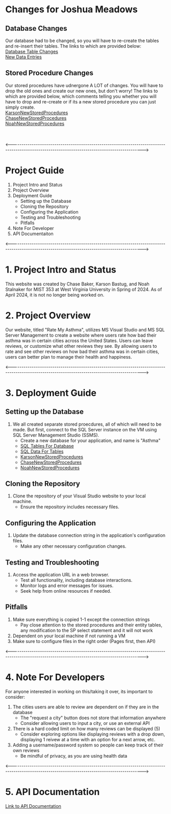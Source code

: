 # Changes for Joshua Meadows
## Database Changes
Our database had to be changed, so you will have to re-create the tables and re-insert their tables. The links to which are provided below:
<br>
[Database Table Changes](https://github.com/karsonbastug/Assignment3/blob/main/FinalDatabaseCreation.sql)
<br>
[New Data Entries](https://github.com/karsonbastug/Assignment3/blob/main/FinalDataInsert.sql)
<br>
## Stored Procedure Changes 
Our stored procedures have udnergone A LOT of changes. You will have to drop the old ones and create our new ones, but don't worry! The links to which are provided below, which comments telling you whether you will have to drop and re-create or if its a new stored procedure you can just simply create.
<br>
[KarsonNewStoredProcedures](https://github.com/karsonbastug/Assignment3/blob/main/KarsonBastugSps.sql)
<br>
[ChaseNewStoredProcedures](https://github.com/karsonbastug/Assignment3/blob/main/ChaseBakerSps.sql)
<br>
[NoahNewStoredProcedures](https://github.com/karsonbastug/Assignment3/blob/main/NoahStalnakerSps.sql)

<br>
<br>
<---------------------------------------------------------------------------------------------------------------------------------------------->

# Project Guide

1. Project Intro and Status
2. Project Overview
3. Deployment Guide
   - Setting up the Database
   - Cloning the Repository
   - Configuring the Application
   - Testing and Troubleshooting
   - Pitfalls
5. Note For Developer
6. API Documentaiton

<---------------------------------------------------------------------------------------------------------------------------------------------->

# 1. Project Intro and Status
This website was created by Chase Baker, Karson Bastug, and Noah Stalnaker for MIST 353 at West Virginia University in Spring of 2024. As of April 2024, it is not no longer being worked on.

# 2. Project Overview
Our website, titled "Rate My Asthma", utilizes MS Visual Studio and MS SQL Server Management to create a website where users rate how bad their asthma was in certain cities across the United States. Users can leave reviews, or customize what other reviews they see. By allowing users to rate and see other reviews on how bad their asthma was in certain cities, users can better plan to manage their health and happiness.

<---------------------------------------------------------------------------------------------------------------------------------------------->

# 3. Deployment Guide

## Setting up the Database

1. We all created separate stored proecdures, all of which will need to be made. But first, connect to the SQL Server instance on the VM using SQL Server Management Studio (SSMS).
   - Create a new database for your application, and name is "Asthma"
   - [SQL Tables For Database](https://github.com/karsonbastug/Assignment3/blob/main/FinalDatabaseCreation.sql)
   - [SQL Data For Tables](https://github.com/karsonbastug/Assignment3/blob/main/FinalDataInsert.sql)
   - [KarsonNewStoredProcedures](https://github.com/karsonbastug/Assignment3/blob/main/KarsonBastugSps.sql)
   - [ChaseNewStoredProcedures](https://github.com/karsonbastug/Assignment3/blob/main/ChaseBakerSps.sql)
   - [NoahNewStoredProcedures](https://github.com/karsonbastug/Assignment3/blob/main/NoahStalnakerSps.sql)

## Cloning the Repository

1. Clone the repository of your Visual Studio website to your local machine.
   - Ensure the repository includes necessary files.

## Configuring the Application

1. Update the database connection string in the application's configuration files.
   - Make any other necessary configuration changes.

## Testing and Troubleshooting

1. Access the application URL in a web browser.
   - Test all functionality, including database interactions.
   - Monitor logs and error messages for issues.
   - Seek help from online resources if needed.

## Pitfalls

1. Make sure everything is copied 1-1 except the connection strings
   - Pay close attention to the stored procedures and their entity tables, any modification to the SP select statement and it will not work
2. Dependent on your local machine if not running a VM
3. Make sure to configure files in the right order (Pages first, then API)

<---------------------------------------------------------------------------------------------------------------------------------------------->

# 4. Note For Developers

For anyone interested in working on this/taking it over, its important to consider:
1. The cities users are able to review are dependent on if they are in the database
     - The "request a city" button does not store that information anywhere
     - Consider allowing users to input a city, or use an external API
2. There is a hard coded limit on how many reviews can be displayed (5)
     - Consider exploring options like displaying reviews with a drop down, displaying 1 reivew at a time with an option for a next arrow, etc.
3. Adding a username/password system so people can keep track of their own reviews
     - Be mindful of privacy, as you are using health data

<---------------------------------------------------------------------------------------------------------------------------------------------->

# 5. API Documentation
[Link to API Documentation](AsthmaAPI/README.md)


